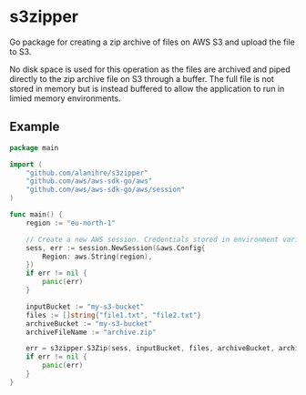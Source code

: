 # s3zipper
Go package for creating a zip archive of files on AWS S3 and upload the file to S3.

No disk space is used for this operation as the files are archived and piped directly to the zip archive file on S3 through a buffer. The full file is not stored in memory but is instead buffered to allow the application to run in limied memory environments.

## Example
```go
package main

import (
	"github.com/alanihre/s3zipper"
	"github.com/aws/aws-sdk-go/aws"
	"github.com/aws/aws-sdk-go/aws/session"
)

func main() {
	region := "eu-north-1"

	// Create a new AWS session. Credentials stored in environment variables
	sess, err := session.NewSession(&aws.Config{
		Region: aws.String(region),
	})
	if err != nil {
		panic(err)
	}

	inputBucket := "my-s3-bucket"
	files := []string{"file1.txt", "file2.txt"}
	archiveBucket := "my-s3-bucket"
	archiveFileName := "archive.zip"

	err = s3zipper.S3Zip(sess, inputBucket, files, archiveBucket, archiveFileName)
	if err != nil {
		panic(err)
	}
}
```
